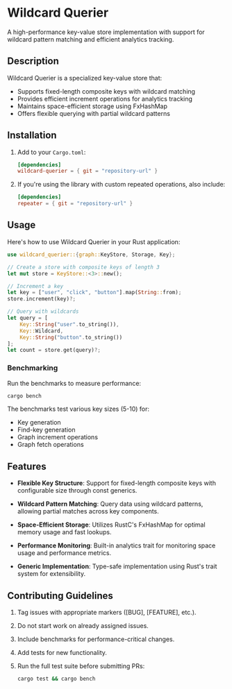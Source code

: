 # Wildcard Querier

A high-performance key-value store implementation with support for wildcard pattern matching and efficient analytics tracking.

## Description

Wildcard Querier is a specialized key-value store that:
- Supports fixed-length composite keys with wildcard matching
- Provides efficient increment operations for analytics tracking
- Maintains space-efficient storage using FxHashMap
- Offers flexible querying with partial wildcard patterns

## Installation

1. Add to your `Cargo.toml`:
   ```toml
   [dependencies]
   wildcard-querier = { git = "repository-url" }
   ```

2. If you're using the library with custom repeated operations, also include:
   ```toml
   [dependencies]
   repeater = { git = "repository-url" }
   ```

## Usage

Here's how to use Wildcard Querier in your Rust application:

```rust
use wildcard_querier::{graph::KeyStore, Storage, Key};

// Create a store with composite keys of length 3
let mut store = KeyStore::<3>::new();

// Increment a key
let key = ["user", "click", "button"].map(String::from);
store.increment(key)?;

// Query with wildcards
let query = [
    Key::String("user".to_string()),
    Key::Wildcard,
    Key::String("button".to_string())
];
let count = store.get(query)?;
```

### Benchmarking

Run the benchmarks to measure performance:
```bash
cargo bench
```

The benchmarks test various key sizes (5-10) for:
- Key generation
- Find-key generation
- Graph increment operations
- Graph fetch operations

## Features

- **Flexible Key Structure**: Support for fixed-length composite keys with configurable size through const generics.

- **Wildcard Pattern Matching**: Query data using wildcard patterns, allowing partial matches across key components.

- **Space-Efficient Storage**: Utilizes RustC's FxHashMap for optimal memory usage and fast lookups.

- **Performance Monitoring**: Built-in analytics trait for monitoring space usage and performance metrics.

- **Generic Implementation**: Type-safe implementation using Rust's trait system for extensibility.

## Contributing Guidelines

1. Tag issues with appropriate markers ([BUG], [FEATURE], etc.).

2. Do not start work on already assigned issues.

3. Include benchmarks for performance-critical changes.

4. Add tests for new functionality.

5. Run the full test suite before submitting PRs:
   ```bash
   cargo test && cargo bench
   ```
